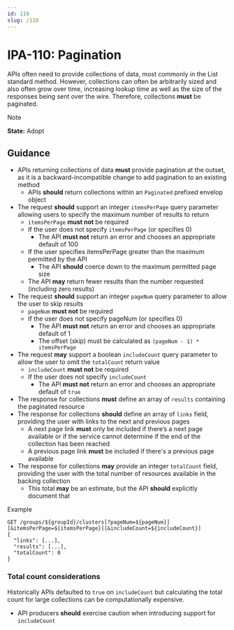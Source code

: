```yaml
---
id: 110
slug: /110
---
```


# IPA-110: Pagination

APIs often need to provide collections of data, most commonly in the List
standard method. However, collections can often be arbitrarily sized and also
often grow over time, increasing lookup time as well as the size of the
responses being sent over the wire. Therefore, collections **must** be
paginated.

> [!NOTE]  
> **State:** Adopt

## Guidance

- APIs returning collections of data **must** provide pagination at the outset,
  as it is a backward-incompatible change to add pagination to an existing
  method
  - APIs **should** return collections within an `Paginated` prefixed envelop
    object
- The request **should** support an integer `itemsPerPage` query parameter
  allowing users to specify the maximum number of results to return
  - `itemsPerPage` **must not** be required
  - If the user does not specify `itemsPerPage` (or specifies 0)
    - The API **must not** return an error and chooses an appropriate default of
      100
  - If the user specifies itemsPerPage greater than the maximum permitted by the
    API
    - The API **should** coerce down to the maximum permitted page size
  - The API **may** return fewer results than the number requested (including
    zero results)
- The request **should** support an integer `pageNum` query parameter to allow
  the user to skip results
  - `pageNum` **must not** be required
  - If the user does not specify pageNum (or specifies 0)
    - The API **must not** return an error and chooses an appropriate default of
      1
    - The offset (skip) must be calculated as `(pageNum - 1) * itemsPerPage`
- The request **may** support a boolean `includeCount` query parameter to allow
  the user to omit the `totalCount` return value
  - `includeCount` **must not** be required
  - If the user does not specify `includeCount`
    - The API **must not** return an error and chooses an appropriate default of
      `true`
- The response for collections **must** define an array of `results` containing
  the paginated resource
- The response for collections **should** define an array of `links` field,
  providing the user with links to the next and previous pages
  - A next page link **must** only be included if there’s a next page available
    or if the service cannot determine if the end of the collection has been
    reached
  - A previous page link **must** be included if there's a previous page
    available
- The response for collections **may** provide an integer `totalCount` field,
  providing the user with the total number of resources available in the backing
  collection
  - This total **may** be an estimate, but the API **should** explicitly
    document that

Example

```http request
GET /groups/${groupId}/clusters[?pageNum=${pageNum}][&itemsPerPage=${itemsPerPage}][&includeCount=${includeCount}]
{
  "links": [...],
  "results": [...],
  "totalCount": 0
}
```

### Total count considerations

Historically APIs defaulted to `true` on `includeCount` but calculating the
total count for large collections can be computationally expensive.

- API producers **should** exercise caution when introducing support for
  `includeCount`
